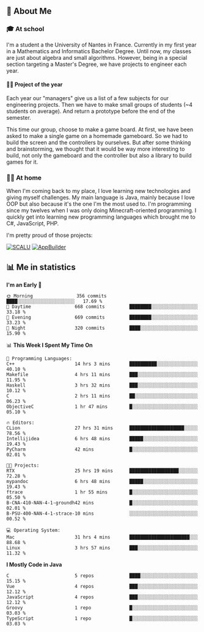 ## 👀 About Me

### 🎓 At school

I'm a student a the University of Nantes in France. Currently in my first year in a Mathematics and Informatics Bachelor Degree. Until now, my classes are just about algebra and small algorithms. However, being in a special section targeting a Master's Degree, we have projects to engineer each year. 

#### 🔧🔬 Project of the year

Each year our "managers" give us a list of a few subjects for our engineering projects. Then we have to make small groups of students (~4 students on average). And return a prototype before the end of the semester.

This time our group, choose to make a game board. At first, we have been asked to make a single game on a homemade gameboard. So we had to build the screen and the controllers by ourselves. 
But after some thinking and brainstorming, we thought that it would be way more interesting to build, not only the gameboard and the controller but also a library to build games for it.

### 👨‍💻 At home

When I'm coming back to my place, I love learning new technologies and giving myself challenges. My main language is Java, mainly because I love OOP but also because it's the one I'm the most used to. I'm programming since my twelves when I was only doing Minecraft-oriented programming.  I quickly get into learning new programming languages which brought me to C#, JavaScript, PHP. 

I'm pretty proud of those projects:

[![SCALU](https://github-readme-stats.vercel.app/api/pin?username=renardfute&repo=SCALU)](https://github.com/renardfute/scalu)
[![AppBuilder](https://github-readme-stats.vercel.app/api/pin?username=pulsedev2&repo=AppBuilder)](https://github.com/pulsedev2/AppBuilder)

## 📊 Me in statistics
<!--START_SECTION:waka-->
**I'm an Early 🐤** 

```text
🌞 Morning                356 commits         ████░░░░░░░░░░░░░░░░░░░░░   17.69 % 
🌆 Daytime                668 commits         ████████░░░░░░░░░░░░░░░░░   33.18 % 
🌃 Evening                669 commits         ████████░░░░░░░░░░░░░░░░░   33.23 % 
🌙 Night                  320 commits         ████░░░░░░░░░░░░░░░░░░░░░   15.90 % 
```


📊 **This Week I Spent My Time On** 

```text
💬 Programming Languages: 
C++                      14 hrs 3 mins       ██████████░░░░░░░░░░░░░░░   40.10 % 
Makefile                 4 hrs 11 mins       ███░░░░░░░░░░░░░░░░░░░░░░   11.95 % 
Haskell                  3 hrs 32 mins       ███░░░░░░░░░░░░░░░░░░░░░░   10.12 % 
C                        2 hrs 11 mins       ██░░░░░░░░░░░░░░░░░░░░░░░   06.23 % 
ObjectiveC               1 hr 47 mins        █░░░░░░░░░░░░░░░░░░░░░░░░   05.10 % 

🔥 Editors: 
CLion                    27 hrs 31 mins      ████████████████████░░░░░   78.56 % 
Intellijidea             6 hrs 48 mins       █████░░░░░░░░░░░░░░░░░░░░   19.43 % 
PyCharm                  42 mins             █░░░░░░░░░░░░░░░░░░░░░░░░   02.01 % 

🐱‍💻 Projects: 
RTX                      25 hrs 19 mins      ██████████████████░░░░░░░   72.28 % 
mypandoc                 6 hrs 48 mins       █████░░░░░░░░░░░░░░░░░░░░   19.43 % 
ftrace                   1 hr 55 mins        █░░░░░░░░░░░░░░░░░░░░░░░░   05.50 % 
B-CNA-410-NAN-4-1-groundh42 mins             █░░░░░░░░░░░░░░░░░░░░░░░░   02.01 % 
B-PSU-400-NAN-4-1-strace-10 mins             ░░░░░░░░░░░░░░░░░░░░░░░░░   00.52 % 

💻 Operating System: 
Mac                      31 hrs 4 mins       ██████████████████████░░░   88.68 % 
Linux                    3 hrs 57 mins       ███░░░░░░░░░░░░░░░░░░░░░░   11.32 % 
```

**I Mostly Code in Java** 

```text
C                        5 repos             ████░░░░░░░░░░░░░░░░░░░░░   15.15 % 
Vue                      4 repos             ███░░░░░░░░░░░░░░░░░░░░░░   12.12 % 
JavaScript               4 repos             ███░░░░░░░░░░░░░░░░░░░░░░   12.12 % 
Groovy                   1 repo              █░░░░░░░░░░░░░░░░░░░░░░░░   03.03 % 
TypeScript               1 repo              █░░░░░░░░░░░░░░░░░░░░░░░░   03.03 % 
```




<!--END_SECTION:waka-->

